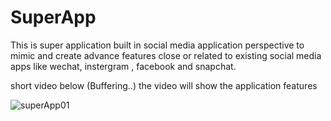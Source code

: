 # SuperApp
This is super application built in social media application perspective to mimic and create advance features close or related to existing social media apps like wechat, instergram , facebook and snapchat.

short video below (Buffering..) the video will show the application features 

![superApp01](https://raw.githubusercontent.com/brianlangay4/SuperApp/main/assets/67788456/f5ee0091-3736-42d8-9cf6-6a4219a5c86b)


